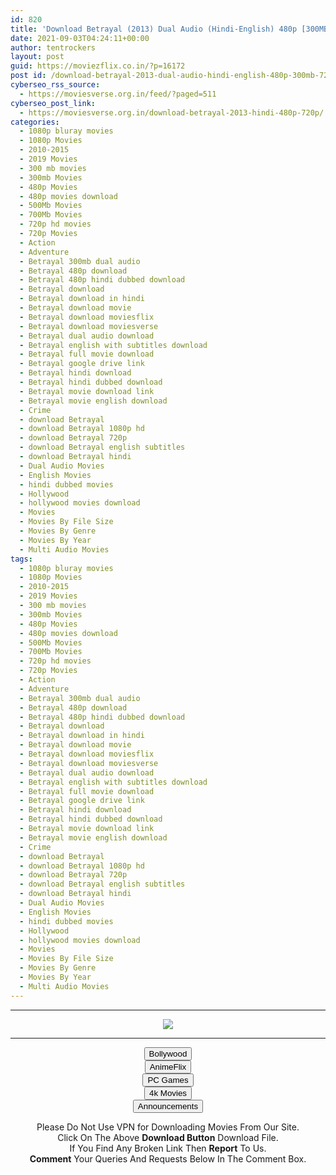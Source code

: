 ```yaml
---
id: 820
title: 'Download Betrayal (2013) Dual Audio (Hindi-English) 480p [300MB] || 720p [800MB]'
date: 2021-09-03T04:24:11+00:00
author: tentrockers
layout: post
guid: https://moviezflix.co.in/?p=16172
post id: /download-betrayal-2013-dual-audio-hindi-english-480p-300mb-720p-800mb/
cyberseo_rss_source:
  - https://moviesverse.org.in/feed/?paged=511
cyberseo_post_link:
  - https://moviesverse.org.in/download-betrayal-2013-hindi-480p-720p/
categories:
  - 1080p bluray movies
  - 1080p Movies
  - 2010-2015
  - 2019 Movies
  - 300 mb movies
  - 300mb Movies
  - 480p Movies
  - 480p movies download
  - 500Mb Movies
  - 700Mb Movies
  - 720p hd movies
  - 720p Movies
  - Action
  - Adventure
  - Betrayal 300mb dual audio
  - Betrayal 480p download
  - Betrayal 480p hindi dubbed download
  - Betrayal download
  - Betrayal download in hindi
  - Betrayal download movie
  - Betrayal download moviesflix
  - Betrayal download moviesverse
  - Betrayal dual audio download
  - Betrayal english with subtitles download
  - Betrayal full movie download
  - Betrayal google drive link
  - Betrayal hindi download
  - Betrayal hindi dubbed download
  - Betrayal movie download link
  - Betrayal movie english download
  - Crime
  - download Betrayal
  - download Betrayal 1080p hd
  - download Betrayal 720p
  - download Betrayal english subtitles
  - download Betrayal hindi
  - Dual Audio Movies
  - English Movies
  - hindi dubbed movies
  - Hollywood
  - hollywood movies download
  - Movies
  - Movies By File Size
  - Movies By Genre
  - Movies By Year
  - Multi Audio Movies
tags:
  - 1080p bluray movies
  - 1080p Movies
  - 2010-2015
  - 2019 Movies
  - 300 mb movies
  - 300mb Movies
  - 480p Movies
  - 480p movies download
  - 500Mb Movies
  - 700Mb Movies
  - 720p hd movies
  - 720p Movies
  - Action
  - Adventure
  - Betrayal 300mb dual audio
  - Betrayal 480p download
  - Betrayal 480p hindi dubbed download
  - Betrayal download
  - Betrayal download in hindi
  - Betrayal download movie
  - Betrayal download moviesflix
  - Betrayal download moviesverse
  - Betrayal dual audio download
  - Betrayal english with subtitles download
  - Betrayal full movie download
  - Betrayal google drive link
  - Betrayal hindi download
  - Betrayal hindi dubbed download
  - Betrayal movie download link
  - Betrayal movie english download
  - Crime
  - download Betrayal
  - download Betrayal 1080p hd
  - download Betrayal 720p
  - download Betrayal english subtitles
  - download Betrayal hindi
  - Dual Audio Movies
  - English Movies
  - hindi dubbed movies
  - Hollywood
  - hollywood movies download
  - Movies
  - Movies By File Size
  - Movies By Genre
  - Movies By Year
  - Multi Audio Movies
---
```

<center>
  </p> 
  
  <hr />
  
  <p>
    <a href="http://gdrivepro.xyz/join.php" data-wpel-link="external" target="_blank" rel="nofollow external noopener noreferrer"><img src="https://i.imgur.com/FhMdWdW.png" /></a>
  </p>
  
  <hr />
  
  <p>
    <a href="https://dogemovies.xyz" target="_blank" data-wpel-link="external" rel="nofollow external noopener noreferrer"><button class="button button5">Bollywood</button></a><br /> <a href="https://animeflix.in" target="_blank" data-wpel-link="external" rel="nofollow external noopener noreferrer"><button class="button button5">AnimeFlix</button></a><br /> <a href="https://gamesflix.net/" target="_blank" data-wpel-link="external" rel="nofollow external noopener noreferrer"><button class="button button5">PC Games</button></a><br /> <a href="https://uhdmovies.in" target="_blank" data-wpel-link="external" rel="nofollow external noopener noreferrer"><button class="button button5">4k Movies</button></a><br /> <a href="https://moviesverse.org.in/announcements/" target="_blank" data-wpel-link="internal" rel="noopener"><button class="button button5">Announcements</button></a>
  </p>
  
  <div class="alert alert-danger">
    Please Do Not Use VPN for Downloading Movies From Our Site.
  </div>
  
  <div class="alert alert-success">
    Click On The Above <strong>Download Button</strong> Download File.
  </div>
  
  <div class="alert alert-warning">
    If You Find Any Broken Link Then <strong>Report</strong> To Us.
  </div>
  
  <div class="alert alert-info">
    <strong>Comment</strong> Your Queries And Requests Below In The Comment Box.
  </div>
  
  <p>
    </center>
  </p>